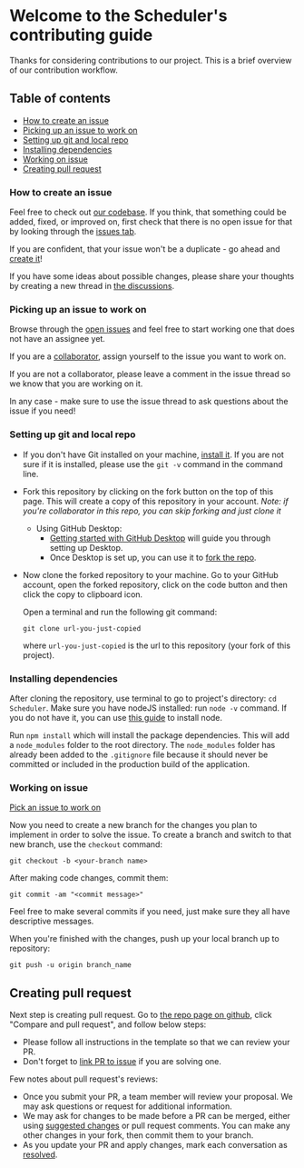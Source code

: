 # Welcome to the Scheduler's contributing guide

Thanks for considering contributions to our project. This is a brief overview of our contribution workflow.

## Table of contents

 - [How to create an issue](#how-to-create-an-issue)
 - [Picking up an issue to work on](#picking-up-an-issue-to-work-on)
 - [Setting up git and local repo](#setting-up-git-and-local-repo)
 - [Installing dependencies](#installing-dependencies)
 - [Working on issue](#working-on-issue)
 - [Creating pull request](#creating-pull-request)

### How to create an issue

Feel free to check out [our codebase](https://github.com/Bill-1991/Scheduler). If you think, that something could be added, fixed, or improved on, first check that there is no open issue for that by looking through the [issues tab](https://github.com/Bill-1991/Scheduler/issues).

If you are confident, that your issue won't be a duplicate - go ahead and [create it](https://github.com/Bill-1991/Scheduler/issues/new/)!

If you have some ideas about possible changes, please share your thoughts by creating a new thread in [the discussions](https://github.com/Bill-1991/Scheduler/discussions).

### Picking up an issue to work on

Browse through the [open issues](https://github.com/Bill-1991/Scheduler/issues) and feel free to start working one that does not have an assignee yet.

If you are a [collaborator](https://docs.github.com/en/account-and-profile/setting-up-and-managing-your-personal-account-on-github/managing-personal-account-settings/permission-levels-for-a-personal-account-repository#collaborator-access-for-a-repository-owned-by-a-personal-account), assign yourself to the issue you want to work on.

If you are not a collaborator, please leave a comment in the issue thread so we know that you are working on it.

In any case - make sure to use the issue thread to ask questions about the issue if you need!

### Setting up git and local repo

- If you don't have Git installed on your machine, [install it](https://help.github.com/articles/set-up-git/). If you are not sure if it is installed, please use the `git -v` command in the command line.

- Fork this repository by clicking on the fork button on the top of this page.
This will create a copy of this repository in your account. *Note: if you're collaborator in this repo, you can skip forking and just clone it*

  - Using GitHub Desktop:
    - [Getting started with GitHub Desktop](https://docs.github.com/en/desktop/installing-and-configuring-github-desktop/getting-started-with-github-desktop) will guide you through setting up Desktop.
    - Once Desktop is set up, you can use it to [fork the repo](https://docs.github.com/en/desktop/contributing-and-collaborating-using-github-desktop/cloning-and-forking-repositories-from-github-desktop).

- Now clone the forked repository to your machine. Go to your GitHub account, open the forked repository, click on the code button and then click the copy to clipboard icon.

  Open a terminal and run the following git command:

  ```
  git clone url-you-just-copied
  ```

  where `url-you-just-copied` is the url to this repository (your fork of this project).

### Installing dependencies

After cloning the repository, use terminal to go to project's directory: `cd Scheduler`.
Make sure you have nodeJS installed: run `node -v` command. If you do not have it, you can use [this guide](https://nodejs.dev/en/) to install node.

Run `npm install` which will install the package dependencies. This will add a `node_modules` folder to the root directory. The `node_modules` folder has already been added to the `.gitignore` file because it should never be committed or included in the production build of the application.

### Working on issue

[Pick an issue to work on](picking-up-an-issue-to-work-on)

Now you need to create a new branch for the changes you plan to implement in order to solve the issue.
To create a branch and switch to that new branch, use the `checkout` command:

`git checkout -b <your-branch name>`

After making code changes, commit them:

`git commit -am "<commit message>"`

Feel free to make several commits if you need, just make sure they all have descriptive messages.

When you're finished with the changes, push up your local branch up to repository:

`git push -u origin branch_name`

## Creating pull request

Next step is creating pull request. Go to [the repo page on github](https://github.com/Bill-1991/Scheduler), click "Compare and pull request", and follow below steps:

- Please follow all instructions in the template so that we can review your PR.
- Don't forget to [link PR to issue](https://docs.github.com/en/issues/tracking-your-work-with-issues/linking-a-pull-request-to-an-issue) if you are solving one.

Few notes about pull request's reviews:

- Once you submit your PR, a team member will review your proposal. We may ask questions or request for additional information.
- We may ask for changes to be made before a PR can be merged, either using [suggested changes](https://docs.github.com/en/github/collaborating-with-issues-and-pull-requests/incorporating-feedback-in-your-pull-request) or pull request comments. You can make any other changes in your fork, then commit them to your branch.
- As you update your PR and apply changes, mark each conversation as [resolved](https://docs.github.com/en/github/collaborating-with-issues-and-pull-requests/commenting-on-a-pull-request#resolving-conversations).
